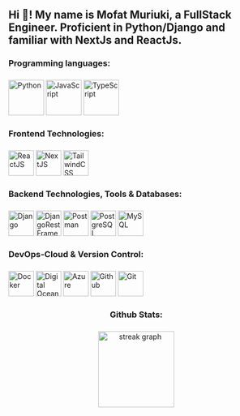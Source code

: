 <h2 align="left">Hi 👋! My name is Mofat Muriuki, a FullStack Engineer. Proficient in Python/Django and familiar with NextJs and ReactJs. </h2>

###
<h3 align="left"> Programming languages:

###
<div align="left">
  <img src="https://cdn.jsdelivr.net/gh/devicons/devicon@latest/icons/python/python-original-wordmark.svg" width="70" height="70" alt="Python" />     
  <img src="https://cdn.jsdelivr.net/gh/devicons/devicon@latest/icons/javascript/javascript-original.svg" width="70" height="70" alt="JavaScript"/> 
  <img src="https://cdn.jsdelivr.net/gh/devicons/devicon@latest/icons/typescript/typescript-original.svg" width="70" height="70" alt="TypeScript"/>
</div>

###

###
<h3 align="left"> Frontend Technologies:

###
<div align="left">
  <img src="https://cdn.jsdelivr.net/gh/devicons/devicon@latest/icons/react/react-original-wordmark.svg" width="50" height="50" alt="ReactJS"/>
  <img src="https://cdn.jsdelivr.net/gh/devicons/devicon@latest/icons/nextjs/nextjs-original.svg" width="50" height="50" alt="NextJS"/>      
  <img src="https://cdn.jsdelivr.net/gh/devicons/devicon@latest/icons/tailwindcss/tailwindcss-original-wordmark.svg" width="50" height="50" alt="TailwindCSS"/>
</div>

###

###
<h3 align="left"> Backend Technologies, Tools & Databases:

###
<div align="left">
  <img src="https://cdn.jsdelivr.net/gh/devicons/devicon@latest/icons/django/django-plain.svg" width="50" height="50" alt="Django"/>   
  <img src="https://cdn.jsdelivr.net/gh/devicons/devicon@latest/icons/djangorest/djangorest-original.svg" width="50" height="50" alt="DjangoRestFramework"/>
  <img src="https://cdn.jsdelivr.net/gh/devicons/devicon@latest/icons/postman/postman-original.svg" width="50" height="50" alt="Postman"/>
  <img src="https://cdn.jsdelivr.net/gh/devicons/devicon@latest/icons/postgresql/postgresql-original.svg" width="50" height="50" alt="PostgreSQL"/>
  <img src="https://cdn.jsdelivr.net/gh/devicons/devicon@latest/icons/mysql/mysql-original.svg" width="50" height="50" alt="MySQL"/>
</div>

###

###
<h3 align="left"> DevOps-Cloud & Version Control:

###
<div align="left">
  <img src="https://cdn.jsdelivr.net/gh/devicons/devicon@latest/icons/docker/docker-original.svg" width="50" height="50" alt="Docker"/>   
  <img src="https://cdn.jsdelivr.net/gh/devicons/devicon@latest/icons/digitalocean/digitalocean-original.svg" width="50" height="50" alt="Digital Ocean"/>
  <img src="https://cdn.jsdelivr.net/gh/devicons/devicon@latest/icons/azure/azure-original.svg" width="50" height="50" alt="Azure"/>
  <img src="https://cdn.jsdelivr.net/gh/devicons/devicon@latest/icons/github/github-original.svg" width="50" height="50" alt="Github"/>
  <img src="https://cdn.jsdelivr.net/gh/devicons/devicon@latest/icons/git/git-original.svg" width="50" height="50" alt="Git"/>
</div>

###

###
<h3 align="center"> Github Stats:
  
###
<div align="center">
  <img src="https://streak-stats.demolab.com?user=DAMunene&locale=en&mode=daily&theme=dracula&hide_border=false&border_radius=5&order=3" height="150" alt="streak graph"  />
</div>

###

###


